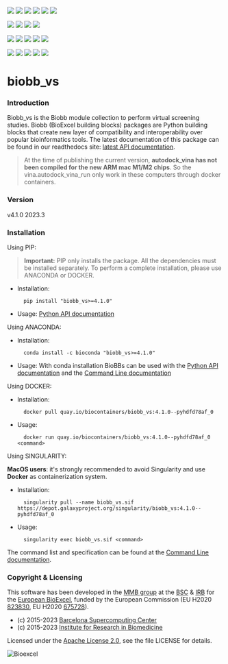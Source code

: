 [![](https://img.shields.io/github/v/tag/bioexcel/biobb_vs?label=Version)](https://GitHub.com/bioexcel/biobb_vs/tags/)
[![](https://img.shields.io/pypi/v/biobb-vs.svg?label=Pypi)](https://pypi.python.org/pypi/biobb-vs/)
[![](https://img.shields.io/conda/vn/bioconda/biobb_vs?label=Conda)](https://anaconda.org/bioconda/biobb_vs)
[![](https://img.shields.io/conda/dn/bioconda/biobb_vs?label=Conda%20Downloads)](https://anaconda.org/bioconda/biobb_vs)
[![](https://img.shields.io/badge/Docker-Quay.io-blue)](https://quay.io/repository/biocontainers/biobb_vs?tab=tags)
[![](https://img.shields.io/badge/Singularity-GalaxyProject-blue)](https://depot.galaxyproject.org/singularity/biobb_vs:4.1.0--pyhdfd78af_0)

[![](https://img.shields.io/badge/OS-Unix%20%7C%20MacOS-blue)](https://github.com/bioexcel/biobb_vs)
[![](https://img.shields.io/pypi/pyversions/biobb-vs.svg?label=Python%20Versions)](https://pypi.org/project/biobb-vs/)
[![](https://img.shields.io/badge/License-Apache%202.0-blue.svg)](https://opensource.org/licenses/Apache-2.0)
[![](https://img.shields.io/badge/Open%20Source%3f-Yes!-blue)](https://github.com/bioexcel/biobb_vs)

[![](https://readthedocs.org/projects/biobb-vs/badge/?version=latest&label=Docs)](https://biobb-vs.readthedocs.io/en/latest/?badge=latest)
[![](https://img.shields.io/website?down_message=Offline&label=Biobb%20Website&up_message=Online&url=https%3A%2F%2Fmmb.irbbarcelona.org%2Fbiobb%2F)](https://mmb.irbbarcelona.org/biobb/)
[![](https://img.shields.io/badge/Youtube-tutorial-blue?logo=youtube&logoColor=red)](https://www.youtube.com/watch?v=ou1DOGNs0xM)
[![](https://zenodo.org/badge/DOI/10.1038/s41597-019-0177-4.svg)](https://doi.org/10.1038/s41597-019-0177-4)
[![](https://img.shields.io/endpoint?color=brightgreen&url=https%3A%2F%2Fapi.juleskreuer.eu%2Fcitation-badge.php%3Fshield%26doi%3D10.1038%2Fs41597-019-0177-4)](https://www.nature.com/articles/s41597-019-0177-4#citeas)

[![](https://docs.bioexcel.eu/biobb_vs/junit/testsbadge.svg)](https://docs.bioexcel.eu/biobb_vs/junit/report.html)
[![](https://docs.bioexcel.eu/biobb_vs/coverage/coveragebadge.svg)](https://docs.bioexcel.eu/biobb_vs/coverage/)
[![](https://docs.bioexcel.eu/biobb_vs/flake8/flake8badge.svg)](https://docs.bioexcel.eu/biobb_vs/flake8/)
[![](https://img.shields.io/github/last-commit/bioexcel/biobb_vs?label=Last%20Commit)](https://github.com/bioexcel/biobb_vs/commits/master)
[![](https://img.shields.io/github/issues/bioexcel/biobb_vs.svg?color=brightgreen&label=Issues)](https://GitHub.com/bioexcel/biobb_vs/issues/)

# biobb_vs

### Introduction
Biobb_vs is the Biobb module collection to perform virtual screening studies.
Biobb (BioExcel building blocks) packages are Python building blocks that
create new layer of compatibility and interoperability over popular
bioinformatics tools.
The latest documentation of this package can be found in our readthedocs site:
[latest API documentation](http://biobb_vs.readthedocs.io/en/latest/).

> At the time of publishing the current version, **autodock_vina has not been compiled for the new ARM mac M1/M2 chips**. So the vina.autodock_vina_run only work in these computers through docker containers.

### Version
v4.1.0 2023.3

### Installation
Using PIP:

> **Important:** PIP only installs the package. All the dependencies must be installed separately. To perform a complete installation, please use ANACONDA or DOCKER.

* Installation:


        pip install "biobb_vs>=4.1.0"


* Usage: [Python API documentation](https://biobb-vs.readthedocs.io/en/latest/modules.html)

Using ANACONDA:

* Installation:


        conda install -c bioconda "biobb_vs>=4.1.0"


* Usage: With conda installation BioBBs can be used with the [Python API documentation](https://biobb-vs.readthedocs.io/en/latest/modules.html) and the [Command Line documentation](https://biobb-vs.readthedocs.io/en/latest/command_line.html)

Using DOCKER:

* Installation:


        docker pull quay.io/biocontainers/biobb_vs:4.1.0--pyhdfd78af_0


* Usage:


        docker run quay.io/biocontainers/biobb_vs:4.1.0--pyhdfd78af_0 <command>

Using SINGULARITY:

**MacOS users**: it's strongly recommended to avoid Singularity and use **Docker** as containerization system.

* Installation:


        singularity pull --name biobb_vs.sif https://depot.galaxyproject.org/singularity/biobb_vs:4.1.0--pyhdfd78af_0


* Usage:


        singularity exec biobb_vs.sif <command>

The command list and specification can be found at the [Command Line documentation](https://biobb-vs.readthedocs.io/en/latest/command_line.html).

### Copyright & Licensing
This software has been developed in the [MMB group](http://mmb.irbbarcelona.org) at the [BSC](http://www.bsc.es/) & [IRB](https://www.irbbarcelona.org/) for the [European BioExcel](http://bioexcel.eu/), funded by the European Commission (EU H2020 [823830](http://cordis.europa.eu/projects/823830), EU H2020 [675728](http://cordis.europa.eu/projects/675728)).

* (c) 2015-2023 [Barcelona Supercomputing Center](https://www.bsc.es/)
* (c) 2015-2023 [Institute for Research in Biomedicine](https://www.irbbarcelona.org/)

Licensed under the
[Apache License 2.0](https://www.apache.org/licenses/LICENSE-2.0), see the file LICENSE for details.

![](https://bioexcel.eu/wp-content/uploads/2019/04/Bioexcell_logo_1080px_transp.png "Bioexcel")
